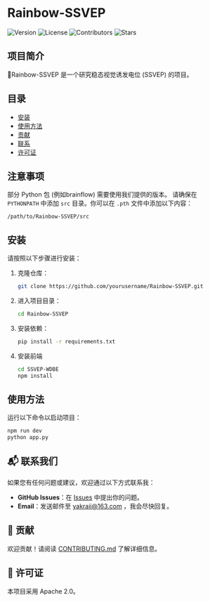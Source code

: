 # Rainbow-SSVEP
![Version](https://img.shields.io/badge/version-0.9.2-blue)  ![License](https://img.shields.io/badge/license-Apache%202.0-green)      ![Contributors](https://img.shields.io/github/contributors/Yakraii/Rainbow-SSVEP) ![Stars](https://img.shields.io/github/stars/Yakraii/Rainbow-SSVEP)

## 项目简介
🌈Rainbow-SSVEP 是一个研究稳态视觉诱发电位 (SSVEP) 的项目。

## 目录
- [安装](#安装)
- [使用方法](#使用方法)
- [贡献](#-贡献)
- [联系](#-联系我们)
- [许可证](#-许可证)

## 注意事项
部分 Python 包 (例如brainflow) 需要使用我们提供的版本。
请确保在 `PYTHONPATH` 中添加 `src` 目录。你可以在 `.pth` 文件中添加以下内容：

```text
/path/to/Rainbow-SSVEP/src
```

## 安装
请按照以下步骤进行安装：

1. 克隆仓库：
    ```bash
    git clone https://github.com/yourusername/Rainbow-SSVEP.git
    ```
2. 进入项目目录：
    ```bash
    cd Rainbow-SSVEP
    ```
3. 安装依赖：
    ```bash
    pip install -r requirements.txt
    ```
4. 安装前端
    ```bash
    cd SSVEP-WDBE
    npm install
    ```


## 使用方法
运行以下命令以启动项目：
```bash
npm run dev
python app.py
```

## 📬 联系我们 
如果您有任何问题或建议，欢迎通过以下方式联系我：  
- **GitHub Issues**：在 [Issues](https://github.com/your-username/your-repo/issues)  中提出你的问题。  
- **Email**：发送邮件至 [yakraii@163.com](mailto:yakraii@163.com) ，我会尽快回复。

## 🤝 贡献
欢迎贡献！请阅读 [CONTRIBUTING.md](CONTRIBUTING.md) 了解详细信息。

## 📝 许可证
本项目采用 Apache  2.0。